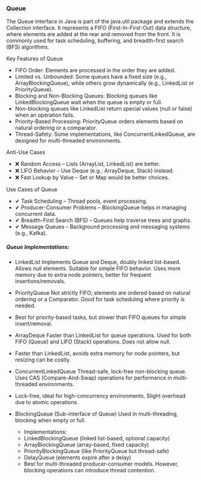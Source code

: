 

### Queue
The Queue<E> interface in Java is part of the java.util package and extends the Collection<E> interface. It represents a FIFO (First-In-First-Out) data structure, where elements are added at the rear and removed from the front.
It is commonly used for task scheduling, buffering, and breadth-first search (BFS) algorithms.

Key Features of Queue
- FIFO Order: Elements are processed in the order they are added.
- Limited vs. Unbounded: Some queues have a fixed size (e.g., ArrayBlockingQueue), while others grow dynamically (e.g., LinkedList or PriorityQueue).
- Blocking and Non-Blocking Queues: Blocking queues like LinkedBlockingQueue wait when the queue is empty or full.
- Non-blocking queues like LinkedList return special values (null or false) when an operation fails.
- Priority-Based Processing: PriorityQueue orders elements based on natural ordering or a comparator.
- Thread-Safety: Some implementations, like ConcurrentLinkedQueue, are designed for multi-threaded environments.

Anti-Use Cases
- ❌ Random Access – Lists (ArrayList, LinkedList) are better.
- ❌ LIFO Behavior – Use Deque (e.g., ArrayDeque, Stack) instead.
- ❌ Fast Lookup by Value – Set or Map would be better choices.

Use Cases of Queue
- ✔ Task Scheduling – Thread pools, event processing.
- ✔ Producer-Consumer Problems – BlockingQueue helps in managing concurrent data.
- ✔ Breadth-First Search (BFS) – Queues help traverse trees and graphs.
- ✔ Message Queues – Background processing and messaging systems (e.g., Kafka).

##### Queue Implementations:

- LinkedList<E>
Implements Queue<E> and Deque<E>, doubly linked list-based.
Allows null elements.
Suitable for simple FIFO behavior.
Uses more memory due to extra node pointers, better for frequent insertions/removals.

- PriorityQueue<E>
Not strictly FIFO; elements are ordered based on natural ordering or a Comparator.
Good for task scheduling where priority is needed.
 - Best for priority-based tasks, but slower than FIFO queues for simple insert/removal.

- ArrayDeque<E>
Faster than LinkedList for queue operations.
Used for both FIFO (Queue) and LIFO (Stack) operations.
Does not allow null.
 - Faster than LinkedList, avoids extra memory for node pointers, but resizing can be costly.

- ConcurrentLinkedQueue<E>
Thread-safe, lock-free non-blocking queue.
Uses CAS (Compare-And-Swap) operations for performance in multi-threaded environments.
 - Lock-free, ideal for high-concurrency environments. Slight overhead due to atomic operations.

- BlockingQueue<E> (Sub-interface of Queue)
Used in multi-threading, blocking when empty or full.
  - Implementations:
   + LinkedBlockingQueue (linked list-based, optional capacity)
   + ArrayBlockingQueue (array-based, fixed capacity)
   + PriorityBlockingQueue (like PriorityQueue but thread-safe)
   + DelayQueue (elements expire after a delay)
  - Best for multi-threaded producer-consumer models. However, blocking operations can introduce thread contention.
